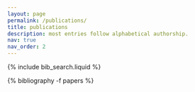 ```yaml
---
layout: page
permalink: /publications/
title: publications
description: most entries follow alphabetical authorship.
nav: true
nav_order: 2
---
```


<!-- Bibsearch Feature -->

{% include bib_search.liquid %}

<!-- _pages/publications.md -->

<div class="publications">

{% bibliography -f papers %}

</div>


